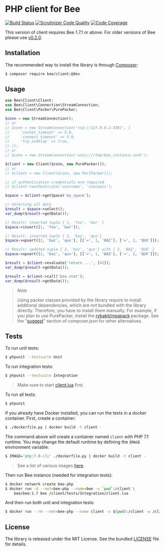 # PHP client for Bee

[![Build Status](https://travis-ci.org/bee-php/client.svg?branch=master)](https://travis-ci.org/bee-php/client)
[![Scrutinizer Code Quality](https://scrutinizer-ci.com/g/bee-php/client/badges/quality-score.png?b=master)](https://scrutinizer-ci.com/g/bee-php/client/?branch=master)
[![Code Coverage](https://scrutinizer-ci.com/g/bee-php/client/badges/coverage.png?b=master)](https://scrutinizer-ci.com/g/bee-php/client/?branch=master)

This version of client requires Bee 1.7.1 or above. 
For older versions of Bee please use [v0.2.0](https://github.com/bee-php/client/releases/tag/v0.2.0).


## Installation

The recommended way to install the library is through [Composer](http://getcomposer.org):

```sh
$ composer require bee/client:@dev
```


## Usage

```php
use Bee\Client\Client;
use Bee\Client\Connection\StreamConnection;
use Bee\Client\Packer\PurePacker;

$conn = new StreamConnection();
// or
// $conn = new StreamConnection('tcp://127.0.0.1:3301', [
//     'socket_timeout' => 5.0, 
//     'connect_timeout' => 5.0,
//     'tcp_nodelay' => true,
// ]);
// or
// $conn = new StreamConnection('unix:///tmp/bee_instance.sock');

$client = new Client($conn, new PurePacker());
// or
// $client = new Client($conn, new PeclPacker());

// if authentication credentials are required
// $client->authenticate('username', 'userpass');

$space = $client->getSpace('my_space');

// Selecting all data
$result = $space->select();
var_dump($result->getData());

// Result: inserted tuple { 1, 'foo', 'bar' }
$space->insert([1, 'foo', 'bar']);

// Result: inserted tuple { 2, 'baz', 'qux'}
$space->upsert([2, 'baz', 'qux'], [['=', 1, 'BAZ'], ['=', 2, 'QUX']]);

// Result: updated tuple { 2, 'baz', 'qux'} with { 2, 'BAZ', 'QUX' }
$space->upsert([2, 'baz', 'qux'], [['=', 1, 'BAZ'], ['=', 2, 'QUX']]);

$result = $client->evaluate('return ...', [42]);
var_dump($result->getData());

$result = $client->call('box.stat');
var_dump($result->getData());
```

> *Note*
>
> Using packer classes provided by the library require to install additional dependencies,
> which are not bundled with the library directly. Therefore, you have to install them manually.
> For example, if you plan to use PurePacker, install the [rybakit/msgpack](https://github.com/rybakit/msgpack.php#installation) package.
> See the "[suggest](composer.json#L21-L22)" section of composer.json for other alternatives.


## Tests

To run unit tests:

```sh
$ phpunit --testsuite Unit
```

To run integration tests:

```sh
$ phpunit --testsuite Integration
```

> Make sure to start [client.lua](tests/Integration/client.lua) first.

To run all tests:

```sh
$ phpunit
```

If you already have Docker installed, you can run the tests in a docker container.
First, create a container:

```sh
$ ./dockerfile.py | docker build -t client -
```

The command above will create a container named `client` with PHP 7.1 runtime.
You may change the default runtime by defining the `IMAGE` environment variable:

```sh
$ IMAGE='php:7.0-cli' ./dockerfile.py | docker build -t client -
```

> See a list of various images [here](.travis.yml#L9-L26).


Then run Bee instance (needed for integration tests):

```sh
$ docker network create bee-php
$ docker run -d --net=bee-php --name=bee -v `pwd`:/client \
    bee/bee:1.7 bee /client/tests/Integration/client.lua
```

And then run both unit and integration tests:

```sh
$ docker run --rm --net=bee-php --name client -v $(pwd):/client -w /client client
```


## License

The library is released under the MIT License. See the bundled [LICENSE](LICENSE) file for details.
